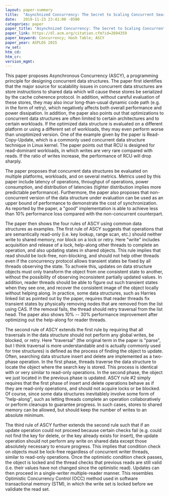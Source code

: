 ```yaml
---
layout: paper-summary
title:  "Asynchnized Concurrency: The Secret to Scaling Concurrent Search Data Structures"
date:   2019-11-23 23:41:00 -0500
categories: paper
paper_title: "Asynchnized Concurrency: The Secret to Scaling Concurrent Search Data Structures"
paper_link: https://dl.acm.org/citation.cfm?id=2694359
paper_keyword: Concurrency; Hash Table; ASCY
paper_year: ASPLOS 2015
rw_set:
htm_cd:
htm_cr:
version_mgmt:
---
```


This paper proposes Asynchronous Concurrency (ASCY), a programming principle for designing concurrent data structures.
The paper first identifies that the major source for scalability issues in concurrent data structures are store instructions
to shared data which will cause these stores be serialized by the cache coherence protocol. In addition, without careful
evaluation of these stores, they may also incur long-than-usual dynamic code path (e.g. in the form of retry), which 
negatively affects both overall performance and power dissipation. In addition, the paper also points out that optimizations
to concurrent data structures are often limited to certain architectures and to certain workloads. If the optimized
data structure is evaluated on a different platform or using a different set of workloads, they may even perform worse
than unoptimized version. One of the example given by the paper is Read-Copy-Update, which is a commonly used concurrent
data structure technique in Linux kernel. The paper points out that RCU is designed for read-dominant workloads, in which
writes are very rare compared with reads. If the ratio of writes increase, the performance of RCU will drop sharply.

The paper proposes that concurrent data structures be evaluated on multiple platforms, workloads, and on several
metrics. Metrics used by this paper include latency of operations, throughput of operations, power consumption, and 
distribution of latencies (tighter distribution implies more predictable performance). Furthermore, the paper also proposes
that non-concurrent version of the data structure under evaluation can be used as an upper bound of performance to
demonstrate the cost of synchronization. As reported by the paper, a "good" implementation is able to achieve less than
10% performance loss compared with the non-concurrent counterpart. 

The paper then shows the four rules of ASCY using common data structures as examples. The first rule of ASCY suggests that
operations that are semantically read-only (i.e. key lookup, range scan, etc.) should neither write to shared memory, nor
block on a lock or retry. Here "write" includes acquisition and release of a lock, help-along other threads to complete 
an operation, and also updating states in shared objects. This rule implies that read should be lock-free, non-blocking,
and should not help other threads even if the concurrency protocol allows transient states be fixed by all threads 
observing the state. To achveie this, updates on data structure objects must only transform the object from one consistent 
state to another, without the possibility of observing inconsistent partially updated values. In addition, reader threads
should be able to figure out such transient states when they see one, and recover the consistent image of the object locally
without helping along. In practice, some data structures, such as Harries linked list as pointed out by the paper, requires
that reader threads fix transient states by physically removing nodes that are removed from the list using CAS. If the removal
fails, the thread should retry traversal from the list head. The paper also shows 10% -- 30% performance improvement after 
optimizing out the help-along for reader threads. 

The second rule of ASCY extends the first rule by requiring that all traversals in the data structure should not perform
any global writes, be blocked, or retry. Here "traversal" (the original term in the paper is "parse", but I think traversal
is more understandable and is actually commonly used for tree structures) is defined as the process of finding the object
to update. Often, searching data structure insert and delete are implemented as a two-phase operation. In the first phase,
threads traverse the data structure to locate the object where the search key is stored. This process is identical with or 
very similar to read-only operations. In the second phase, the object we just located in the previous phase is updated. 
ASCY rule #2 simply requires that the first phase of insert and delete operations behave as if they are read-only operations,
and should not acquire locks or be blocked. Of course, since some data structures inevitablely involve some form of "help-along",
such as letting threads complete an operation collaboratively or perform cleanups to guarantee progress. In such cases,
stores to shared memory can be allowed, but should keep the number of writes to an absolute minimum.

The third rule of ASCY further extends the second rule such that if an update operation could not proceed because certain
checks fail (e.g. could not find the key for delete, or the key already exists for insert), the update operation should
not perform any write on shared data except those absolutely necessary to ensure progress. This implies that condition
check on objects must be lock-free regardless of concurrent writer threads, similar to read-only operations. Once the 
optimistic condition check passes, the object is locked and the thread checks that previous reads are still valid
(i.e. their values have not changed since the optimistic read). Updates can then proceed in a single-writer multiple-reader
manner. This resembles Optimistic Concurrency Control (OCC) method used in software transactional memory (STM),
in which the write set is locked before we validiate the read set.

